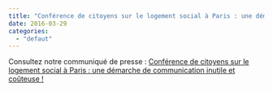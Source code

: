 ```yaml
---
title: "Conférence de citoyens sur le logement social à Paris : une démarche de communication inutile et coûteuse !"
date: 2016-03-29
categories: 
  - "defaut"
---
```


Consultez notre communiqué de presse : [Conférence de citoyens sur le logement social à Paris : une démarche de communication inutile et coûteuse !](/uploads/CP-Conférence-de-citoyens-VF.pdf)
